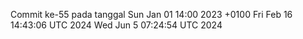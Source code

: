 Commit ke-55 pada tanggal Sun Jan 01 14:00 2023 +0100
Fri Feb 16 14:43:06 UTC 2024
Wed Jun  5 07:24:54 UTC 2024
